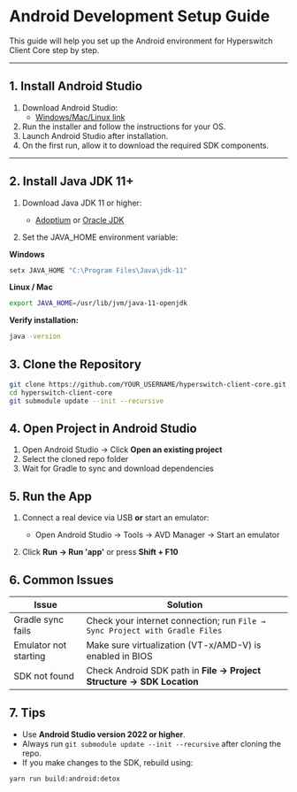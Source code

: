 # Android Development Setup Guide

This guide will help you set up the Android environment for Hyperswitch Client Core step by step.

---

## 1. Install Android Studio

1. Download Android Studio:
   - [Windows/Mac/Linux link](https://developer.android.com/studio)
2. Run the installer and follow the instructions for your OS.
3. Launch Android Studio after installation.
4. On the first run, allow it to download the required SDK components.

---

## 2. Install Java JDK 11+

1. Download Java JDK 11 or higher:
   - [Adoptium](https://adoptium.net/) or [Oracle JDK](https://www.oracle.com/java/technologies/javase-jdk11-downloads.html)

2. Set the JAVA_HOME environment variable:

**Windows**
```cmd
setx JAVA_HOME "C:\Program Files\Java\jdk-11"
```

**Linux / Mac**
```bash
export JAVA_HOME=/usr/lib/jvm/java-11-openjdk
```

**Verify installation:**

```bash
java -version
```

## 3. Clone the Repository

```bash
git clone https://github.com/YOUR_USERNAME/hyperswitch-client-core.git
cd hyperswitch-client-core
git submodule update --init --recursive
```

## 4. Open Project in Android Studio

1. Open Android Studio → Click **Open an existing project**  
2. Select the cloned repo folder  
3. Wait for Gradle to sync and download dependencies

## 5. Run the App

1. Connect a real device via USB **or** start an emulator:  
   - Open Android Studio → Tools → AVD Manager → Start an emulator

2. Click **Run → Run 'app'** or press **Shift + F10**

## 6. Common Issues

| Issue                 | Solution                                                        |
|-----------------------|-----------------------------------------------------------------|
| Gradle sync fails      | Check your internet connection; run `File → Sync Project with Gradle Files` |
| Emulator not starting  | Make sure virtualization (VT-x/AMD-V) is enabled in BIOS       |
| SDK not found          | Check Android SDK path in **File → Project Structure → SDK Location** |

## 7. Tips

- Use **Android Studio version 2022 or higher**.  
- Always run `git submodule update --init --recursive` after cloning the repo.  
- If you make changes to the SDK, rebuild using:  
```bash
yarn run build:android:detox
```
